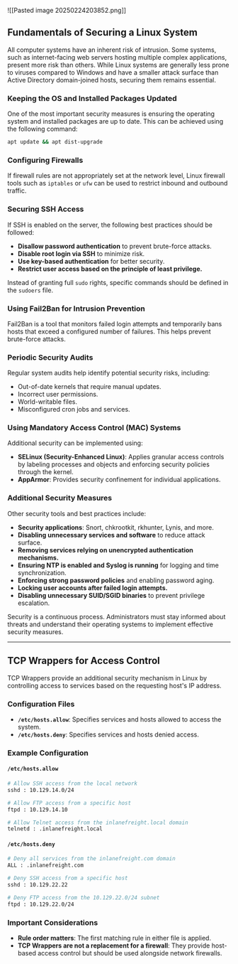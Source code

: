 ![[Pasted image 20250224203852.png]]
## **Fundamentals of Securing a Linux System**

All computer systems have an inherent risk of intrusion. Some systems, such as internet-facing web servers hosting multiple complex applications, present more risk than others. While Linux systems are generally less prone to viruses compared to Windows and have a smaller attack surface than Active Directory domain-joined hosts, securing them remains essential.

### **Keeping the OS and Installed Packages Updated**

One of the most important security measures is ensuring the operating system and installed packages are up to date. This can be achieved using the following command:

```bash
apt update && apt dist-upgrade
```

### **Configuring Firewalls**

If firewall rules are not appropriately set at the network level, Linux firewall tools such as `iptables` or `ufw` can be used to restrict inbound and outbound traffic.

### **Securing SSH Access**

If SSH is enabled on the server, the following best practices should be followed:

- **Disallow password authentication** to prevent brute-force attacks.
- **Disable root login via SSH** to minimize risk.
- **Use key-based authentication** for better security.
- **Restrict user access based on the principle of least privilege.**

Instead of granting full `sudo` rights, specific commands should be defined in the `sudoers` file.

### **Using Fail2Ban for Intrusion Prevention**

Fail2Ban is a tool that monitors failed login attempts and temporarily bans hosts that exceed a configured number of failures. This helps prevent brute-force attacks.

### **Periodic Security Audits**

Regular system audits help identify potential security risks, including:

- Out-of-date kernels that require manual updates.
- Incorrect user permissions.
- World-writable files.
- Misconfigured cron jobs and services.

### **Using Mandatory Access Control (MAC) Systems**

Additional security can be implemented using:

- **SELinux (Security-Enhanced Linux)**: Applies granular access controls by labeling processes and objects and enforcing security policies through the kernel.
- **AppArmor**: Provides security confinement for individual applications.

### **Additional Security Measures**

Other security tools and best practices include:

- **Security applications**: Snort, chkrootkit, rkhunter, Lynis, and more.
- **Disabling unnecessary services and software** to reduce attack surface.
- **Removing services relying on unencrypted authentication mechanisms.**
- **Ensuring NTP is enabled and Syslog is running** for logging and time synchronization.
- **Enforcing strong password policies** and enabling password aging.
- **Locking user accounts after failed login attempts.**
- **Disabling unnecessary SUID/SGID binaries** to prevent privilege escalation.

Security is a continuous process. Administrators must stay informed about threats and understand their operating systems to implement effective security measures.

---

## **TCP Wrappers for Access Control**

TCP Wrappers provide an additional security mechanism in Linux by controlling access to services based on the requesting host's IP address.

### **Configuration Files**

- **`/etc/hosts.allow`**: Specifies services and hosts allowed to access the system.
- **`/etc/hosts.deny`**: Specifies services and hosts denied access.

### **Example Configuration**

#### **`/etc/hosts.allow`**

```bash
# Allow SSH access from the local network
sshd : 10.129.14.0/24

# Allow FTP access from a specific host
ftpd : 10.129.14.10

# Allow Telnet access from the inlanefreight.local domain
telnetd : .inlanefreight.local
```

#### **`/etc/hosts.deny`**

```bash
# Deny all services from the inlanefreight.com domain
ALL : .inlanefreight.com

# Deny SSH access from a specific host
sshd : 10.129.22.22

# Deny FTP access from the 10.129.22.0/24 subnet
ftpd : 10.129.22.0/24
```

### **Important Considerations**

- **Rule order matters**: The first matching rule in either file is applied.
- **TCP Wrappers are not a replacement for a firewall**: They provide host-based access control but should be used alongside network firewalls.
